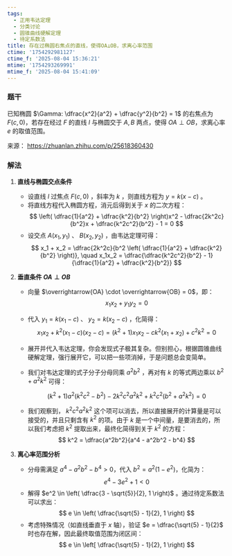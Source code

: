 ```yaml
---
tags:
  - 正用韦达定理
  - 分类讨论
  - 圆锥曲线硬解定理
  - 待定系数法
title: 存在过椭圆右焦点的直线，使得OA⊥OB，求离心率范围
ctime: '1754292981127'
ctime_f: '2025-08-04 15:36:21'
mtime: '1754293269991'
mtime_f: '2025-08-04 15:41:09'
---
```

### 题干

已知椭圆 $\Gamma: \dfrac{x^2}{a^2} + \dfrac{y^2}{b^2} = 1$ 的右焦点为 $F(c, 0)$，若存在经过 $F$ 的直线 $l$ 与椭圆交于 $A, B$ 两点，使得 $OA \perp OB$，求离心率 $e$ 的取值范围。

来源： https://zhuanlan.zhihu.com/p/25618360430

### 解法

1. **直线与椭圆交点条件**  
   - 设直线 $l$ 过焦点 $F(c, 0)$ ，斜率为 $k$ ，则直线方程为 $y = k(x - c)$ 。
   - 将直线方程代入椭圆方程，消元后得到关于 $x$ 的二次方程：
     $$
     \left( \dfrac{1}{a^2} + \dfrac{k^2}{b^2} \right)x^2 - \dfrac{2k^2c}{b^2}x + \dfrac{k^2c^2}{b^2} - 1 = 0
     $$
   - 设交点 $A(x_1, y_1)$ 、 $B(x_2, y_2)$ ，由韦达定理可得：
     $$
     x_1 + x_2 = \dfrac{2k^2c}{b^2 \left( \dfrac{1}{a^2} + \dfrac{k^2}{b^2} \right)}, \quad x_1x_2 = \dfrac{\dfrac{k^2c^2}{b^2} - 1}{\dfrac{1}{a^2} + \dfrac{k^2}{b^2}}
     $$

2. **垂直条件 $OA \perp OB$**  
   - 向量 $\overrightarrow{OA} \cdot \overrightarrow{OB} = 0$，即：
     $$
     x_1x_2 + y_1y_2 = 0
     $$
   - 代入 $y_1 = k(x_1 - c)$ 、 $y_2 = k(x_2 - c)$ ，化简得：
     $$
     x_1x_2 + k^2(x_1 - c)(x_2 - c) = (k^2+1)x_{1}x_{2} - ck^2(x_{1}+x_{2}) + c^2k^2 = 0
     $$
   - 展开并代入韦达定理，你会发现式子极其复杂。但别担心，根据圆锥曲线硬解定理，强行展开它，可以把一些项消掉，于是问题总会变简单。
   - 我们对韦达定理的式子分子分母同乘 $a^2b^2$ ，再对有 $k$ 的等式两边乘以 $b^2+a^2k^2$ 可得：

     $$
     (k^2+1)a^2(k^2c^2-b^2) - 2k^2c^2a^2k^2 + k^2c^2(b^2+a^2k^2) = 0
     $$
   - 我们观察到， $k^2c^2a^2k^2$ 这个项可以消去，所以直接展开的计算量是可以接受的，并且只剩含有 $k^2$ 的项。由于 $k$ 是一个中间量，是要消去的，所以我们考虑把 $k^2$ 提取出来，最终化简得到关于 $k^2$ 的方程：
     $$
     k^2 = \dfrac{a^2b^2}{a^4 - a^2b^2 - b^4}
     $$

3. **离心率范围分析**  
   - 分母需满足 $a^4 - a^2b^2 - b^4 > 0$，代入 $b^2 = a^2(1 - e^2)$，化简为：
     $$
     e^4 - 3e^2 + 1 < 0
     $$
   - 解得 $e^2 \in \left( \dfrac{3 - \sqrt{5}}{2}, 1 \right)$ 。通过待定系数法可以求出：
     $$
     e \in \left( \dfrac{\sqrt{5} - 1}{2}, 1 \right)
     $$
   - 考虑特殊情况（如直线垂直于 $x$ 轴），验证 $e = \dfrac{\sqrt{5} - 1}{2}$ 时也存在解，因此最终取值范围为闭区间：
     $$
     e \in \left[ \dfrac{\sqrt{5} - 1}{2}, 1 \right)
     $$
